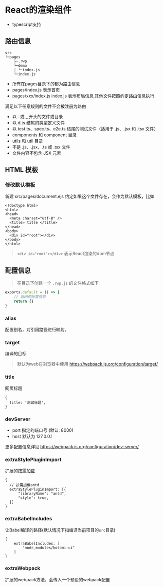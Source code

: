 # React的渲染组件

- typescript支持

## 路由信息

```
src
└─pages
    ├─.rwp
    └─demo
    | └─index.js
    └─index.js
```

- 所有在pages目录下的都为路由信息
- pages/index.js 表示首页
- pages/xxx/index.js  index.js 表示布局信息,其他文件按照约定路由信息执行



满足以下任意规则的文件不会被注册为路由

- 以 . 或 _ 开头的文件或目录
- 以 d.ts 结尾的类型定义文件
- 以 test.ts、spec.ts、e2e.ts 结尾的测试文件（适用于 .js、.jsx 和 .tsx 文件）
- components 和 component 目录
- utils 和 util 目录
- 不是 .js、.jsx、.ts 或 .tsx 文件
- 文件内容不包含 JSX 元素


## HTML 模板

### 修改默认模板

新建 src/pages/document.ejs  约定如果这个文件存在，会作为默认模板，比如

```
<!doctype html>
<html>
<head>
  <meta charset="utf-8" />
  <title> title </title>
</head>
<body>  
  <div id="root"></div>
</body>
</html>
```

> `<div id="root"></div>` 表示React渲染的dom节点


## 配置信息

> 在目录下创建一个 `.rwp.js` 的文件格式如下

```js
exports.default = () => {
    // 返回的配置信息
    return {}
}
```

### alias

配置别名，对引用路径进行映射。

### target 

编译的目标

> 默认为web在浏览器中使用 https://webpack.js.org/configuration/target/

### title 

网页标题

```
{
  title: '测试标题',
}
```

### devServer 

- port 指定的端口号 (默认: 8000)
- host 默认为 127.0.0.1

更多配置信息详见 https://webpack.js.org/configuration/dev-server/

### extraStylePluginImport

扩展的[按需加载](https://github.com/ant-design/babel-plugin-import)

```
{
  // 按需加载antd
  extraStylePluginImport: [{
      "libraryName": "antd",
      "style": true,
  }]
}
```

### extraBabelIncludes 

让Babel编译的路径(默认情况下指编译当前项目的`src`目录)

```
{
    extraBabelIncludes: [
        "node_modules/kotomi-ui"
    ]
}
```

### extraWebpack

扩展的webpack方法，会传入一个预设的webpack配置 